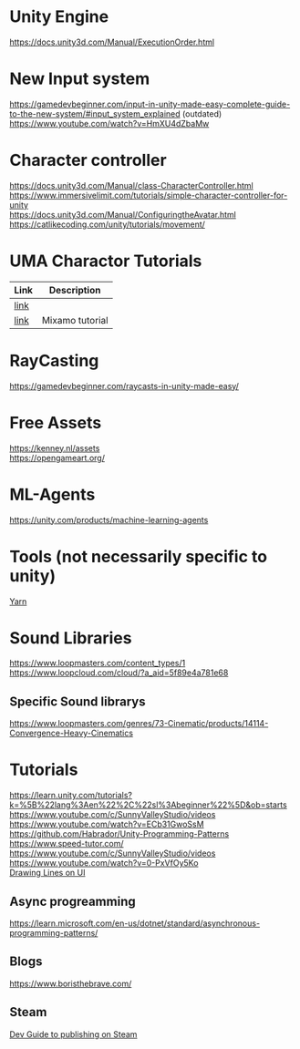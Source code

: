 
# Unity Engine
https://docs.unity3d.com/Manual/ExecutionOrder.html  

# New Input system
https://gamedevbeginner.com/input-in-unity-made-easy-complete-guide-to-the-new-system/#input_system_explained  (outdated)  
https://www.youtube.com/watch?v=HmXU4dZbaMw  

# Character controller
https://docs.unity3d.com/Manual/class-CharacterController.html  
https://www.immersivelimit.com/tutorials/simple-character-controller-for-unity  
https://docs.unity3d.com/Manual/ConfiguringtheAvatar.html  
https://catlikecoding.com/unity/tutorials/movement/  

# UMA Charactor Tutorials
| Link | Description |
| ---- | ---- |
| [link](https://www.youtube.com/watch?v=fqz61ND-fT4&list=PL6pqvWkvTOzT4lz6c5D-g9UY1obJBJkvo) |   |
| [link](https://medium.com/codex/how-to-animate-and-move-a-simple-player-with-mixamo-and-unity-c-721470b54551) | Mixamo tutorial |


# RayCasting
https://gamedevbeginner.com/raycasts-in-unity-made-easy/

# Free Assets  
https://kenney.nl/assets  
https://opengameart.org/  

# ML-Agents
https://unity.com/products/machine-learning-agents  

# Tools (not necessarily specific to unity)
[Yarn](https://yarnspinner.dev/)  

# Sound Libraries
https://www.loopmasters.com/content_types/1  
https://www.loopcloud.com/cloud/?a_aid=5f89e4a781e68  

## Specific Sound librarys
https://www.loopmasters.com/genres/73-Cinematic/products/14114-Convergence-Heavy-Cinematics  

# Tutorials
https://learn.unity.com/tutorials?k=%5B%22lang%3Aen%22%2C%22sl%3Abeginner%22%5D&ob=starts  
https://www.youtube.com/c/SunnyValleyStudio/videos  
https://www.youtube.com/watch?v=ECb31GwoSsM  
https://github.com/Habrador/Unity-Programming-Patterns  
https://www.speed-tutor.com/  
https://www.youtube.com/c/SunnyValleyStudio/videos  
https://www.youtube.com/watch?v=0-PxVfOy5Ko  
[Drawing Lines on UI](https://docs.unity3d.com/ScriptReference/GL.LINES.html)  

## Async progreamming
https://learn.microsoft.com/en-us/dotnet/standard/asynchronous-programming-patterns/  

## Blogs
https://www.boristhebrave.com/  

## Steam
[Dev Guide to publishing on Steam](https://www.gamesindustry.biz/a-developers-guide-to-releasing-a-game-on-steam)  


